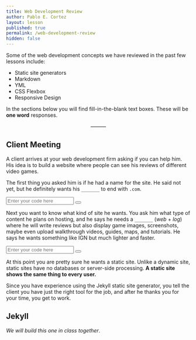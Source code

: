```yaml
---
title: Web Development Review
author: Pablo E. Cortez
layout: lesson
published: true
permalink: /web-development-review
hidden: false
---
```


Some of the web development concepts we have reviewed in the past few lessons include:

- Static site generators
- Markdown
- YML
- CSS Flexbox
- Responsive Design


In the sections below you will find fill-in-the-blank text boxes. These will be **one word** responses.

<div style="text-align: center;">
        &mdash;&mdash;&mdash;
</div>

## Client Meeting

A client arrives at your web development firm asking if you can help him. His idea is to build a website where people can see his reviews of different video games.

The first thing you asked him is if he had a name for the site. He said not yet, but he definitely wants his `_______` to end with `.com`.

<div style="visibility: visible;" class="lesson" data-answer="domain">
<input type="text" class="userInput" placeholder="Enter your code here">
        <button class="checkBtn" onclick="checkAnswer(this)"></button>
        <p class="feedback">
        </p>

</div>

Next you want to know what kind of site he wants. You ask him what type of content he plans on hosting, and he says he needs a `_______` (*web* + *log*) where he will write reviews but also display game images, screenshots, maybe even upload walkthrough videos, guides, maps, and tutorials. He says he wants something like IGN but much lighter and faster.

<div style="visibility: visible;" class="lesson" data-answer="blog">
<input type="text" class="userInput" placeholder="Enter your code here">
        <button class="checkBtn" onclick="checkAnswer(this)"></button>
        <p class="feedback">
        </p>

</div>

At this point you are pretty sure he wants a static site. Unlike a dynamic site, static sites have no databases or server-side processing. **A static site shows the same thing to every user.**

Since you have experience using the Jekyll static site generator, you tell the client you have just the right tool for the job, and after he thanks you for your time, you get to work. 

## Jekyll 

*We will build this one in class together*.

